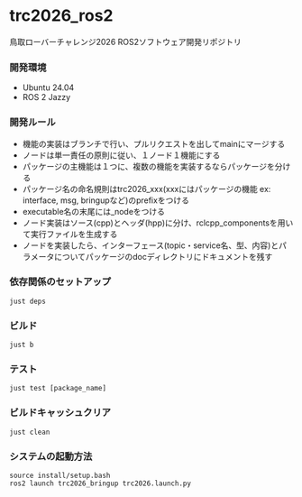 # trc2026_ros2
鳥取ローバーチャレンジ2026 ROS2ソフトウェア開発リポジトリ

### 開発環境
- Ubuntu 24.04
- ROS 2 Jazzy

### 開発ルール
- 機能の実装はブランチで行い、プルリクエストを出してmainにマージする
- ノードは単一責任の原則に従い、１ノード１機能にする
- パッケージの主機能は１つに、複数の機能を実装するならパッケージを分ける
- パッケージ名の命名規則はtrc2026_xxx(xxxにはパッケージの機能 ex: interface, msg, bringupなど)のprefixをつける
- executable名の末尾には_nodeをつける
- ノード実装はソース(cpp)とヘッダ(hpp)に分け、rclcpp_componentsを用いて実行ファイルを生成する
- ノードを実装したら、インターフェース(topic・service名、型、内容)とパラメータについてパッケージのdocディレクトリにドキュメントを残す

### 依存関係のセットアップ
```
just deps
```

### ビルド
```
just b
```

### テスト
```
just test [package_name]
```

### ビルドキャッシュクリア
```
just clean
```
### システムの起動方法
```
source install/setup.bash
ros2 launch trc2026_bringup trc2026.launch.py
```
